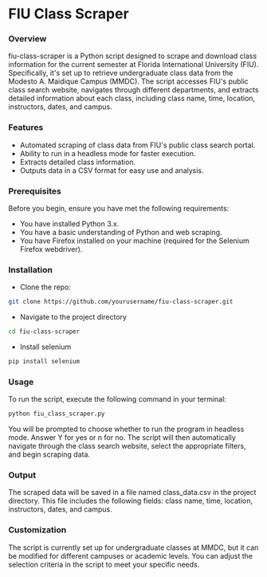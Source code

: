 # FIU Class Scraper

### Overview
fiu-class-scraper is a Python script designed to scrape and download class information for the current semester at Florida International University (FIU). Specifically, it's set up to retrieve undergraduate class data from the Modesto A. Maidique Campus (MMDC). The script accesses FIU's public class search website, navigates through different departments, and extracts detailed information about each class, including class name, time, location, instructors, dates, and campus.

### Features
- Automated scraping of class data from FIU's public class search portal.
- Ability to run in a headless mode for faster execution.
- Extracts detailed class information.
- Outputs data in a CSV format for easy use and analysis.

### Prerequisites
Before you begin, ensure you have met the following requirements:

- You have installed Python 3.x.
- You have a basic understanding of Python and web scraping.
- You have Firefox installed on your machine (required for the Selenium Firefox webdriver).

### Installation
- Clone the repo:
```bash
git clone https://github.com/yourusername/fiu-class-scraper.git
```
- Navigate to the project directory
```bash
cd fiu-class-scraper
```

- Install selenium
```bash
pip install selenium
```

### Usage
To run the script, execute the following command in your terminal:
```bash
python fiu_class_scraper.py
```

You will be prompted to choose whether to run the program in headless mode. Answer Y for yes or n for no. The script will then automatically navigate through the class search website, select the appropriate filters, and begin scraping data.

### Output
The scraped data will be saved in a file named class_data.csv in the project directory. This file includes the following fields: class name, time, location, instructors, dates, and campus.

### Customization
The script is currently set up for undergraduate classes at MMDC, but it can be modified for different campuses or academic levels. You can adjust the selection criteria in the script to meet your specific needs.